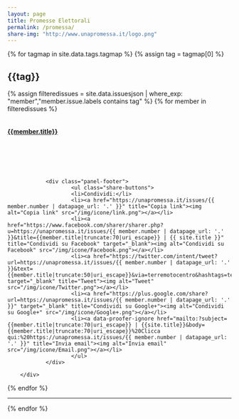 ```yaml
---
layout: page
title: Promesse Elettorali
permalink: /promessa/
share-img: "http://www.unapromessa.it/logo.png"
---
```


{% for tagmap in site.data.tags.tagmap %}
{% assign tag = tagmap[0] %}
<div class="row">

<h2>{{tag}}</h2>

{% assign filteredissues = site.data.issuesjson | where_exp: "member","member.issue.labels contains tag" %}
{% for member in filteredissues %}
<div class="col-md-4 col-xs-12">
        <div class="panel panel-default">
                <div class="panel-body" style="min-height:120px;max-height:120px;overflow-y:hidden;">
                        <a href="{{site.url}}/promessa/{{member.number}}">
                        <h4>{{member.title}}</h4>
                        </a>
                </div>

                <div class="panel-footer">
                        <ul class="share-buttons">
                        <li>Condividi:</li>
                        <li><a href="https://unapromessa.it/issues/{{ member.number | datapage_url: '.' }}" title="Copia link"><img alt="Copia link" src="/img/icone/link.png"></a></li>
                        <li><a href="https://www.facebook.com/sharer/sharer.php?u=https://unapromessa.it/issues/{{ member.number | datapage_url: '.' }}&title={{member.title|truncate:70|uri_escape}} | {{ site.title }}" title="Condividi su Facebook" target="_blank"><img alt="Condividi su Facebook" src="/img/icone/Facebook.png"></a></li>
                        <li><a href="https://twitter.com/intent/tweet?url=https://unapromessa.it/issues/{{ member.number | datapage_url: '.' }}&text={{member.title|truncate:50|uri_escape}}&via=terremotocentro&hashtags=terremotocentroitalia" target="_blank" title="Tweet"><img alt="Tweet" src="/img/icone/Twitter.png"></a></li>
                        <li><a href="https://plus.google.com/share?url=https://unapromessa.it/issues/{{ member.number | datapage_url: '.' }}" target="_blank" title="Condividi su Google+"><img alt="Condividi su Google+" src="/img/icone/Google+.png"></a></li>
                        <li><a data-proofer-ignore href="mailto:?subject={{member.title|truncate:70|uri_escape}} | {{site.title}}&body={{member.title|truncate:70|uri_escape}}%20Clicca qui:%20https://unapromessa.it/issues/{{ member.number | datapage_url: '.' }}" title="Invia email"><img alt="Invia email" src="/img/icone/Email.png"></a></li>
                        </ul>
                </div>

        </div>
</div>
{% endfor %}

</div>
<hr class="col-md-12"/>
{% endfor %}



